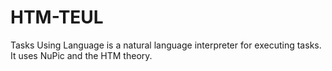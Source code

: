 # HTM-TEUL
Tasks Using Language is a natural language interpreter for executing tasks. It uses NuPic and the HTM theory.

